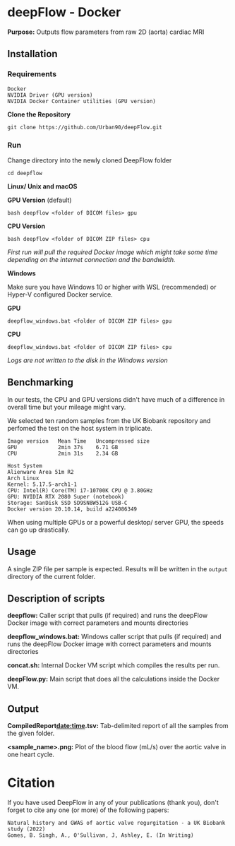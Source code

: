 # deepFlow - Docker #

**Purpose:** Outputs flow parameters from raw 2D (aorta) cardiac MRI

## Installation ##

### Requirements ###

```text
Docker
NVIDIA Driver (GPU version)
NVIDIA Docker Container utilities (GPU version)
```

**Clone the Repository**

`git clone https://github.com/Urban90/deepFlow.git`

### Run ###

Change directory into the newly cloned DeepFlow folder

`cd deepflow`

**Linux/ Unix and macOS**

**GPU Version** (default)

`bash deepflow <folder of DICOM files> gpu`

**CPU Version**

`bash deepflow <folder of DICOM ZIP files> cpu`

*First run will pull the required Docker image which might take some time depending on the internet connection and the bandwidth.*

**Windows**

Make sure you have Windows 10 or higher with WSL (recommended) or Hyper-V configured Docker service.

**GPU**

`deepflow_windows.bat <folder of DICOM ZIP files> gpu`


**CPU**

`deepflow_windows.bat <folder of DICOM ZIP files> cpu`

*Logs are not written to the disk in the Windows version*

## Benchmarking ##

In our tests, the CPU and GPU versions didn't have much of a difference in overall time but your mileage might vary.

We selected ten random samples from the UK Biobank repository and perfomed the test on the host system in triplicate.

```text
Image version   Mean Time   Uncompressed size
GPU             2min 37s    6.71 GB
CPU             2min 31s    2.34 GB
```

```text
Host System
Alienware Area 51m R2
Arch Linux
Kernel: 5.17.5-arch1-1
CPU: Intel(R) Core(TM) i7-10700K CPU @ 3.80GHz
GPU: NVIDIA RTX 2080 Super (notebook)
Storage: SanDisk SSD SD9SN8W512G USB-C
Docker version 20.10.14, build a224086349
```

When using multiple GPUs or a powerful desktop/ server GPU, the speeds can go up drastically.

## Usage ##

A single ZIP file per sample is expected.
Results will be written in the `output` directory of the current folder.

## Description of scripts ##

**deepflow:** Caller script that pulls (if required) and runs the deepFlow Docker image with correct parameters and mounts directories

**deepflow_windows.bat:** Windows caller script that pulls (if required) and runs the deepFlow Docker image with correct parameters and mounts directories

**concat.sh:** Internal Docker VM script which compiles the results per run.

**deepFlow.py:** Main script that does all the calculations inside the Docker VM.

## Output ##

**CompiledReport<date:time>.tsv:** Tab-delimited report of all the samples from the given folder.

**<sample_name>.png:** Plot of the blood flow (mL/s) over the aortic valve in one heart cycle.

# Citation #

If you have used DeepFlow in any of your publications (thank you), don't forget to cite any one (or more) of the following papers:

```text
Natural history and GWAS of aortic valve regurgitation - a UK Biobank study (2022)
Gomes, B. Singh, A., O'Sullivan, J, Ashley, E. (In Writing)
```

